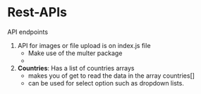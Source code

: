 # Rest-APIs

API endpoints

1.   API for images or file upload is on index.js file
      - Make use of the multer package
      - 
2.   **Countries**: Has a list of countries arrays
      - makes you of get to read the data in the array countries[]
      - can be used for select option such as dropdown lists.
